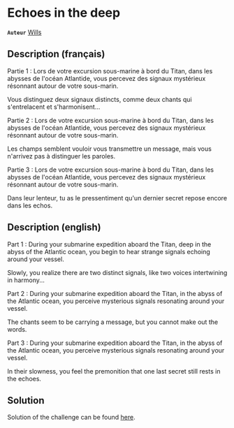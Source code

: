# Echoes in the deep

**`Auteur`** [Wills](https://github.com/Dreaminx)

## Description (français)

Partie 1 : Lors de votre excursion sous-marine à bord du Titan, dans les abysses de l'océan Atlantide, vous percevez des signaux mystérieux résonnant autour de votre sous-marin.

Vous distinguez deux signaux distincts, comme deux chants qui s'entrelacent et s'harmonisent...

Partie 2 : Lors de votre excursion sous-marine à bord du Titan, dans les abysses de l'océan Atlantide, vous percevez des signaux mystérieux résonnant autour de votre sous-marin.

Les champs semblent vouloir vous transmettre un message, mais vous n'arrivez pas à distinguer les paroles.

Partie 3 : Lors de votre excursion sous-marine à bord du Titan, dans les abysses de l'océan Atlantide, vous percevez des signaux mystérieux résonnant autour de votre sous-marin.

Dans leur lenteur, tu as le pressentiment qu'un dernier secret repose encore dans les echos.

## Description (english)

Part 1 : During your submarine expedition aboard the Titan, deep in the abyss of the Atlantic ocean, you begin to hear strange signals echoing around your vessel.
  
Slowly, you realize there are two distinct signals, like two voices intertwining in harmony...

Part 2 : During your submarine expedition aboard the Titan, in the abyss of the Atlantic ocean, you perceive mysterious signals resonating around your vessel.
  
The chants seem to be carrying a message, but you cannot make out the words.

Part 3 : During your submarine expedition aboard the Titan, in the abyss of the Atlantic ocean, you perceive mysterious signals resonating around your vessel.
  
In their slowness, you feel the premonition that one last secret still rests in the echoes.

## Solution

Solution of the challenge can be found [here](solution.md).